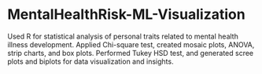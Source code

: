 # MentalHealthRisk-ML-Visualization
Used R for statistical analysis of personal traits related to mental health illness development. Applied Chi-square test, created mosaic plots, ANOVA, strip charts, and box plots. Performed Tukey HSD test, and generated scree plots and biplots for data visualization and insights.
